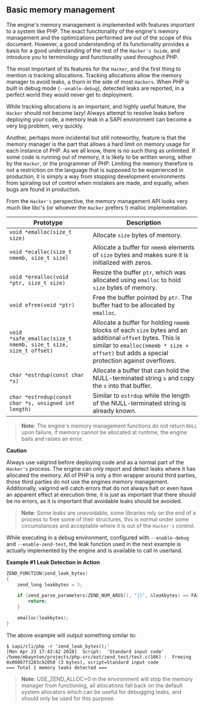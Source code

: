 Basic memory management
-----------------------

The engine's memory management is implemented with features important to
a system like PHP. The exact functionality of the engine's memory
management and the optimizations performed are out of the scope of this
document. However, a good understanding of its functionality provides a
basis for a good understanding of the rest of the `Hacker's Guide`, and
introduce you to terminology and functionality used throughout PHP.

The most important of its features for the `Hacker`, and the first thing
to mention is tracking allocations. Tracking allocations allow the
memory manager to avoid leaks, a thorn in the side of most `Hackers`.
When PHP is built in debug mode (`--enable-debug`), detected leaks are
reported, in a perfect world they would never get to deployment.

While tracking allocations is an important, and highly useful feature,
the `Hacker` should not become lazy! Always attempt to resolve leaks
before deploying your code, a memory leak in a SAPI environment can
become a very big problem, very quickly.

Another, perhaps more incidental but still noteworthy, feature is that
the memory manager is the part that allows a hard limit on memory usage
for each instance of PHP. As we all know, there is no such thing as
unlimited. If some code is running out of memory, it is likely to be
written wrong, either by the `Hacker`, or the programmer of PHP.
Limiting the memory therefore is not a restriction on the language that
is supposed to be experienced in production, it is simply a way from
stopping development environments from spiraling out of control when
mistakes are made, and equally, when bugs are found in production.

From the `Hacker's` perspective, the memory management API looks very
much like libc's (or whoever the `Hacker` prefers !) malloc
implementation.

| Prototype                                                      | Description                                                                                                                                                                                              |
|----------------------------------------------------------------|----------------------------------------------------------------------------------------------------------------------------------------------------------------------------------------------------------|
| `void *emalloc(size_t size)`                                   | Allocate `size` bytes of memory.                                                                                                                                                                         |
| `void *ecalloc(size_t nmemb, size_t size)`                     | Allocate a buffer for `nmemb` elements of `size` bytes and makes sure it is initialized with zeros.                                                                                                      |
| `void *erealloc(void *ptr, size_t size)`                       | Resize the buffer `ptr`, which was allocated using `emalloc` to hold `size` bytes of memory.                                                                                                             |
| `void efree(void *ptr)`                                        | Free the buffer pointed by `ptr`. The buffer had to be allocated by `emalloc`.                                                                                                                           |
| `void *safe_emalloc(size_t nmemb, size_t size, size_t offset)` | Allocate a buffer for holding `nmemb` blocks of each `size` bytes and an additional `offset` bytes. This is similar to `emalloc(nmemb * size + offset)` but adds a special protection against overflows. |
| `char *estrdup(const char *s)`                                 | Allocate a buffer that can hold the NULL-terminated string `s` and copy the `s` into that buffer.                                                                                                        |
| `char *estrndup(const char *s, unsigned int length)`           | Similar to `estrdup` while the length of the NULL-terminated string is already known.                                                                                                                    |

> **Note**: <span class="simpara"> The engine's memory management
> functions do not return `NULL` upon failure, if memory cannot be
> allocated at runtime, the engine bails and raises an error. </span>

**Caution**

Always use valgrind before deploying code and as a normal part of the
`Hacker's` process. The engine can only report and detect leaks where it
has allocated the memory. All of PHP is only a thin wrapper around third
parties, those third parties do not use the engines memory management.
Additionally, valgrind will catch errors that do not always halt or even
have an apparent effect at execution time, it is just as important that
there should be no errors, as it is important that avoidable leaks
should be avoided.

> **Note**: <span class="simpara">Some leaks are unavoidable, some
> libraries rely on the end of a process to free some of their
> structures, this is normal under some circumstances and acceptable
> where it is out of the `Hacker's` control.</span>

While executing in a debug environment, configured with `--enable-debug`
and `--enable-zend-test`, the leak function used in the next example is
actually implemented by the engine and is available to call in userland.

**Example \#1 Leak Detection in Action**

``` c
ZEND_FUNCTION(zend_leak_bytes)
{
    zend_long leakbytes = 3;

    if (zend_parse_parameters(ZEND_NUM_ARGS(), "|l", &leakbytes) == FAILURE) {
        return;
    }

    emalloc(leakbytes);
}
```

The above example will output something similar to:

    $ sapi/cli/php -r 'zend_leak_bytes();'
    [Mon Apr 23 17:43:42 2018]  Script:  'Standard input code'
    /home/mbaynton/projects/php-src/ext/zend_test/test.c(106) :  Freeing 0x00007f3203c92050 (3 bytes), script=Standard input code
    === Total 1 memory leaks detected ===

> **Note**: <span class="simpara"> USE\_ZEND\_ALLOC=0 in the environment
> will stop the memory manager from functioning, all allocations fall
> back on the default system allocators which can be useful for
> debugging leaks, and should only be used for this purpose. </span>
